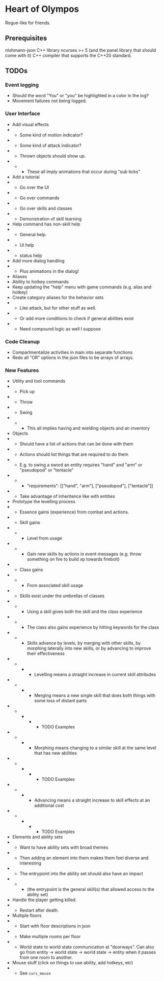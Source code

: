 # Heart of Olympos
Rogue-like for friends.


## Prerequisites
nlohmann-json C++ library
ncurses >= 5 (and the panel library that should come with it)
C++ compiler that supports the C++20 standard.

## TODOs

### Event logging
* Should the word "You" or "you" be highlighted in a color in the log?
* Movement failures not being logged.

### User Interface
* Add visual effects
* * Some kind of motion indicator?
* * Some kind of attack indicator?
* * Thrown objects should show up.
* * * These all imply animations that occur during "sub ticks"
* Add a tutorial
* * Go over the UI
* * Go over commands
* * Go over skills and classes
* * Demonstration of skill learning
* Help command has non-skill help
* * General help
* * UI help
* * status help
* Add more dialog handling
* * Plus animations in the dialog!
* Aliases
* Ability to hotkey commands
* Keep updating the "help" menu with game commands (e.g. alias and hotkey)
* Create category aliases for the behavior sets
* * Like attack, but for other stuff as well.
* * Or add more conditions to check if general abilities exist
* * Need compound logic as well I suppose

### Code Cleanup
* Compartmentalize activities in main into separate functions
* Redo all "OR" options in the json files to be arrays of arrays.

### New Features
* Utility and tool commands
* * Pick up
* * Throw
* * Swing
* * * This all implies having and wielding objects and an inventory
* Objects
* * Should have a list of actions that can be done with them
* * Actions should list things that are required to do them
* * E.g. to swing a sword an entity requires "hand" and "arm" or "pseudopod" or "tentacle"
* * * "requirements": [["hand", "arm"], ["pseudopod"], ["tentacle"]]
* * Take advantage of inheritence like with entities
* Prototype the levelling process
* * Essence gains (experience) from combat and actions.
* * Skill gains
* * * Level from usage
* * * Gain new skills by actions in event messages (e.g. throw something on fire to build xp towards
      firebolt)
* * Class gains
* * * From associated skill usage
* * Skills exist under the umbrellas of classes
* * * Using a skill gives both the skill and the class experience
* * * The class also gains experience by hitting keywords for the class
* * * Skills advance by levels, by merging with other skills, by morphing laterally into new skills,
    or by advancing to improve their effectiveness
* * * * Levelling means a straight increase in current skill attributes
* * * * Merging means a new single skill that does both things with some loss of distant parts
* * * * * TODO Examples
* * * * Morphing means changing to a similar skill at the same level that has new abilities
* * * * * TODO Examples
* * * * Advancing means a straight increase to skill effects at an additional cost
* * * * * TODO Examples
* Elements and ability sets
* * Want to have ability sets with broad themes
* * Then adding an element into them makes them feel diverse and interesting
* * The entrypoint into the ability set should also have an impact
* * * (the entrypoint is the general skill(s) that allowed access to the ability set)
* Handle the player getting killed.
* * Restart after death.
* Multiple floors
* * Start with floor descriptions in json
* * Make multiple rooms per floor
* * World state to world state communication at "doorways". Can also go from entity -> world state -> world state ->
entity when it passes from one room to another.
* Mouse stuff (click on things to use ability, add hotkeys, etc)
* * See `curs_mouse`

